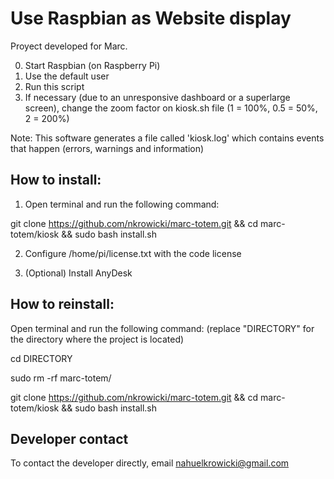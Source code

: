 # Use Raspbian as Website display

Proyect developed for Marc.

0. Start Raspbian (on Raspberry Pi)
1. Use the default user
2. Run this script
3. If necessary (due to an unresponsive dashboard or a superlarge screen), change the zoom factor on kiosk.sh file (1 = 100%, 0.5 = 50%, 2 = 200%)

Note: This software generates a file called 'kiosk.log' which contains events that happen (errors, warnings and information)

## How to install:
1. Open terminal and run the following command:

git clone https://github.com/nkrowicki/marc-totem.git && cd marc-totem/kiosk && sudo bash install.sh

2. Configure /home/pi/license.txt with the code license

3. (Optional) Install AnyDesk 

## How to reinstall:
Open terminal and run the following command: (replace "DIRECTORY" for the directory where the project is located)

cd DIRECTORY

sudo rm -rf marc-totem/

git clone https://github.com/nkrowicki/marc-totem.git && cd marc-totem/kiosk && sudo bash install.sh


## Developer contact

To contact the developer directly, email nahuelkrowicki@gmail.com
